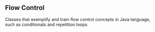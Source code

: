 ## Flow Control

Classes that exemplify and train flow control concepts in Java language, such as conditionals and repetition loops.